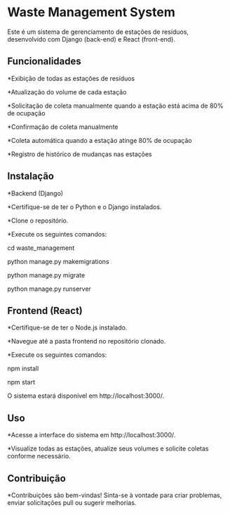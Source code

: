 # Waste Management System

Este é um sistema de gerenciamento de estações de resíduos, desenvolvido com Django (back-end) e React (front-end).

## Funcionalidades

*Exibição de todas as estações de resíduos

*Atualização do volume de cada estação

*Solicitação de coleta manualmente quando a estação está acima de 80% de ocupação

*Confirmação de coleta manualmente

*Coleta automática quando a estação atinge 80% de ocupação

*Registro de histórico de mudanças nas estações


## Instalação

*Backend (Django)

*Certifique-se de ter o Python e o Django instalados.

*Clone o repositório.

*Execute os seguintes comandos:


cd waste_management

python manage.py makemigrations

python manage.py migrate

python manage.py runserver


## Frontend (React)

*Certifique-se de ter o Node.js instalado.

*Navegue até a pasta frontend no repositório clonado.

*Execute os seguintes comandos:

npm install

npm start

O sistema estará disponível em http://localhost:3000/.


 ## Uso

*Acesse a interface do sistema em http://localhost:3000/.

*Visualize todas as estações, atualize seus volumes e solicite coletas conforme necessário.



##  Contribuição

*Contribuições são bem-vindas! Sinta-se à vontade para criar problemas, enviar solicitações pull ou sugerir melhorias.

